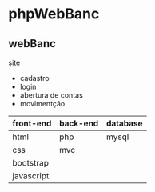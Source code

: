 # phpWebBanc
## webBanc 
[site](webbancrf.epizy.com/)
 - cadastro
 - login
 - abertura de contas 
 - movimentção
   
| front-end | back-end | database|   
|-----------|----------|---------|
|   html    |   php    |  mysql  |      
|   css     |   mvc    |         |
| bootstrap |          |         |
| javascript|          |         |


